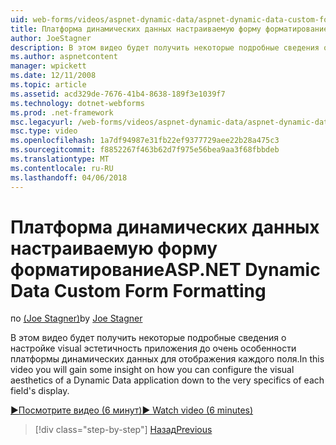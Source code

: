 ```yaml
---
uid: web-forms/videos/aspnet-dynamic-data/aspnet-dynamic-data-custom-form-formatting
title: Платформа динамических данных настраиваемую форму форматирование | Документы Microsoft
author: JoeStagner
description: В этом видео будет получить некоторые подробные сведения о настройке visual эстетичность приложении платформы динамических данных до очень особенности каждого пол...
ms.author: aspnetcontent
manager: wpickett
ms.date: 12/11/2008
ms.topic: article
ms.assetid: acd329de-7676-41b4-8638-189f3e1039f7
ms.technology: dotnet-webforms
ms.prod: .net-framework
msc.legacyurl: /web-forms/videos/aspnet-dynamic-data/aspnet-dynamic-data-custom-form-formatting
msc.type: video
ms.openlocfilehash: 1a7df94987e31fb22ef9377729aee22b28a475c3
ms.sourcegitcommit: f8852267f463b62d7f975e56bea9aa3f68fbbdeb
ms.translationtype: MT
ms.contentlocale: ru-RU
ms.lasthandoff: 04/06/2018
---
```

<a name="aspnet-dynamic-data-custom-form-formatting"></a><span data-ttu-id="f4c79-103">Платформа динамических данных настраиваемую форму форматирование</span><span class="sxs-lookup"><span data-stu-id="f4c79-103">ASP.NET Dynamic Data Custom Form Formatting</span></span>
====================
<span data-ttu-id="f4c79-104">по [(Joe Stagner)](https://github.com/JoeStagner)</span><span class="sxs-lookup"><span data-stu-id="f4c79-104">by [Joe Stagner](https://github.com/JoeStagner)</span></span>

<span data-ttu-id="f4c79-105">В этом видео будет получить некоторые подробные сведения о настройке visual эстетичность приложения до очень особенности платформы динамических данных для отображения каждого поля.</span><span class="sxs-lookup"><span data-stu-id="f4c79-105">In this video you will gain some insight on how you can configure the visual aesthetics of a Dynamic Data application down to the very specifics of each field's display.</span></span>

[<span data-ttu-id="f4c79-106">&#9654;Посмотрите видео (6 минут)</span><span class="sxs-lookup"><span data-stu-id="f4c79-106">&#9654; Watch video (6 minutes)</span></span>](https://channel9.msdn.com/Blogs/ASP-NET-Site-Videos/aspnet-dynamic-data-custom-form-formatting)

> [!div class="step-by-step"]
> [<span data-ttu-id="f4c79-107">Назад</span><span class="sxs-lookup"><span data-stu-id="f4c79-107">Previous</span></span>](how-to-create-table-specific-custom-forms-in-an-aspnet-dynamic-data-application.md)
